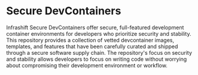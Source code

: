 # Secure DevContainers

Infrashift Secure DevContainers offer secure, full-featured development container environments for developers who prioritize security and stability. This repository provides a collection of vetted devcontainer images, templates, and features that have been carefully curated and shipped through a secure software supply chain. The repository's focus on security and stability allows developers to focus on writing code without worrying about compromising their development environment or workflow.
